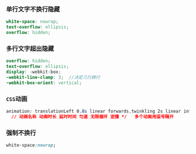 ### 单行文字不换行隐藏

```scss
white-space: nowrap;
text-overflow: ellipsis;
overflow: hidden;
```

### 多行文字超出隐藏

```scss
overflow: hidden;
text-overflow: ellipsis;
display: -webkit-box;
-webkit-line-clamp: 3;  //决定几行换行
-webkit-box-orient: vertical;
```

### `CSS`动画

```css
animation: translationLeft 0.8s linear forwards,twinkling 2s linear infinite alternate;
  // 动画名称 动画时长 延时时间 匀速 无限循环 逆播 */   多个动画用逗号隔开
```

### 强制不换行

```css
white-space:nowrap;
```

